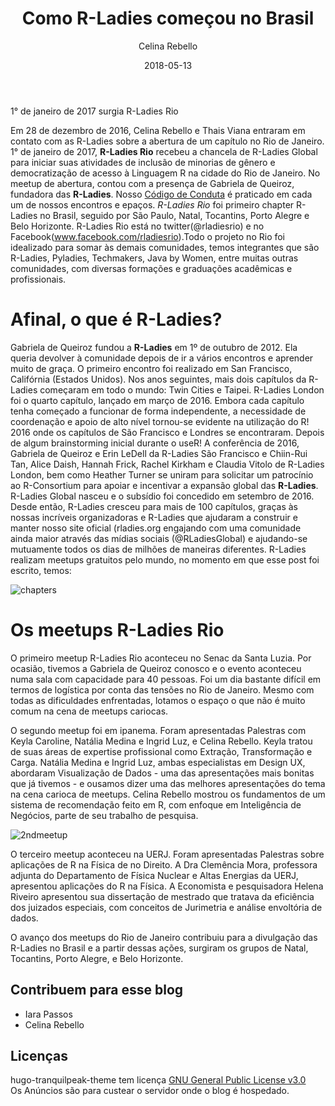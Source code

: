 ﻿---
title: "Como R-Ladies começou no Brasil"
author: Celina Rebello
date: 2018-05-13
categories:
- R- releases
tags:
- R-Ladies
- R-Ladies Rio
- R-Language
- Gender Gap
keywords:
- R-Ladies
- R-Ladies Rio
- R-Language
autoThumbnailImage: true
thumbnailImagePosition: "top"
coverImage: //upload.wikimedia.org/wikipedia/commons/6/67/Rio_de_Janeiro_Mountains.jpg
coverImage: /img/Capa.jpg
thumbnailImage: ipanema.png
metaAlignment: center
---
1° de janeiro de 2017 surgia R-Ladies Rio
<!--more-->

Em 28 de dezembro de 2016, Celina Rebello e Thais Viana entraram em contato com as R-Ladies sobre a abertura de um capítulo no Rio de Janeiro. 1° de janeiro de 2017, **R-Ladies Rio** recebeu a chancela de R-Ladies Global para iniciar suas atividades de inclusão de minorias de gênero e democratização de acesso à Linguagem R na cidade do Rio de Janeiro. No meetup de abertura, contou com a presença de Gabriela de Queiroz, fundadora das **R-Ladies**. 
Nosso [Código de Conduta](https://github.com/rladies/starter-kit/wiki/Code-of-Conduct#portuguese) é praticado em cada um de nossos encontros e epaços.
*R-Ladies Rio* foi primeiro chapter R-Ladies no Brasil, seguido por São Paulo, Natal, Tocantins, Porto Alegre e Belo Horizonte. R-Ladies Rio está no twitter(@rladiesrio) e no Facebook(www.facebook.com/rladiesrio).Todo o projeto no Rio foi idealizado para somar às demais comunidades, temos integrantes que são R-Ladies, Pyladies, Techmakers, Java by Women, entre muitas outras comunidades, com diversas formações e graduações acadêmicas e profissionais.

# Afinal, o que é R-Ladies?

Gabriela de Queiroz fundou a **R-Ladies** em 1º de outubro de 2012. Ela queria devolver à comunidade depois de ir a vários encontros e aprender muito de graça. O primeiro encontro foi realizado em San Francisco, Califórnia (Estados Unidos). Nos anos seguintes, mais dois capítulos da R-Ladies começaram em todo o mundo: Twin Cities e Taipei. R-Ladies London foi o quarto capítulo, lançado em março de 2016. Embora cada capítulo tenha começado a funcionar de forma independente, a necessidade de coordenação e apoio de alto nível tornou-se evidente na utilização do R! 2016 onde os capítulos de São Francisco e Londres se encontraram. Depois de algum brainstorming inicial durante o useR! A conferência de 2016, Gabriela de Queiroz e Erin LeDell da R-Ladies São Francisco e Chiin-Rui Tan, Alice Daish, Hannah Frick, Rachel Kirkham e Claudia Vitolo de R-Ladies London, bem como Heather Turner se uniram para solicitar um patrocínio ao R-Consortium para apoiar e incentivar a expansão global das **R-Ladies**. R-Ladies Global nasceu e o subsídio foi concedido em setembro de 2016. Desde então, R-Ladies cresceu para mais de 100 capítulos, graças às nossas incríveis organizadoras e R-Ladies que ajudaram a construir e manter nosso site oficial (rladies.org engajando com uma comunidade ainda maior através das mídias sociais (@RLadiesGlobal) e ajudando-se mutuamente todos os dias de milhões de maneiras diferentes. R-Ladies realizam meetups gratuitos pelo mundo, no momento em que esse post foi escrito, temos: 

![chapters](/static/img/Rladieschapters.png)

# Os meetups R-Ladies Rio

O primeiro meetup R-Ladies Rio aconteceu no Senac da Santa Luzia. Por ocasião, tivemos a Gabriela de Queiroz conosco e o evento aconteceu numa sala com capacidade para 40 pessoas. Foi um dia bastante difícil em termos de logística por conta das tensões no Rio de Janeiro. Mesmo com todas as dificuldades enfrentadas, lotamos o espaço o que não é muito comum na cena de meetups cariocas.

O segundo meetup foi em ipanema. Foram apresentadas Palestras com Keyla Caroline, Natália Medina e Ingrid Luz, e Celina Rebello. Keyla tratou de suas áreas de expertise profissional como Extração, Transformação e Carga. Natália Medina e Ingrid Luz, ambas especialistas em Design UX, abordaram Visualização de Dados - uma das apresentações mais bonitas que já tivemos - e ousamos dizer uma das melhores apresentações do tema na cena carioca de meetups. Celina Rebello mostrou os fundamentos de um sistema de recomendação feito em R, com enfoque em Inteligência de Negócios, parte de seu trabalho de pesquisa.

![2ndmeetup](/static/img/ipanema.png)

O terceiro meetup aconteceu na UERJ. Foram apresentadas Palestras sobre aplicações de R na Física de no Direito. A Dra Clemência Mora, professora adjunta do Departamento de Física Nuclear e Altas Energias da UERJ, apresentou aplicações do R na Física. A Economista e pesquisadora Helena Riveiro apresentou sua dissertação de mestrado que tratava da eficiência dos juizados especiais, com conceitos de Jurimetria e análise envoltória de dados.

O avanço dos meetups do Rio de Janeiro contribuiu para a divulgação das R-Ladies no Brasil e a partir dessas ações, surgiram os grupos de Natal, Tocantins, Porto Alegre, e Belo Horizonte.

## Contribuem para esse blog
- Iara Passos
- Celina Rebello

## Licenças

hugo-tranquilpeak-theme tem licença [GNU General Public License v3.0](https://github.com/kakawait/hugo-tranquilpeak-theme/blob/master/LICENSE)
<br>Os Anúncios são para custear o servidor onde o blog é hospedado.</br>

